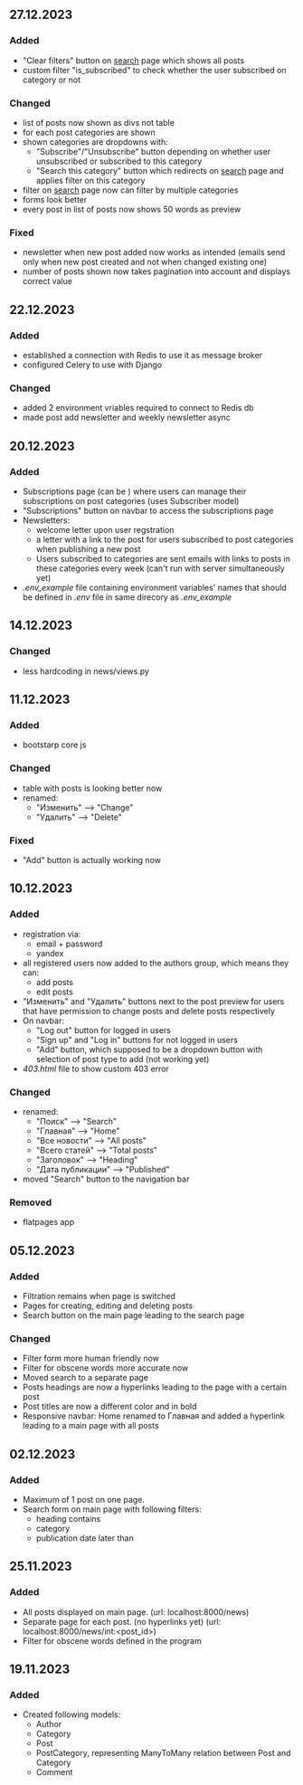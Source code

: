 ## 27.12.2023  
  
### Added  

- "Clear filters" button on [search](http://127.0.0.1:8000/news/search) page which shows all posts  
- custom filter "is_subscribed" to check whether the user subscribed on category or not

### Changed  
  
- list of posts now shown as divs not table  
- for each post categories are shown  
- shown categories are dropdowns with:  
  - "Subscribe"/"Unsubscribe" button depending on whether user unsubscribed or subscribed to this category  
  - "Search this category" button which redirects on [search](http://127.0.0.1:8000/news/search) page and applies filter on this category
- filter on [search](http://127.0.0.1:8000/news/search) page now can filter by multiple categories  
- forms look better  
- every post in list of posts now shows 50 words as preview

### Fixed

- newsletter when new post added now works as intended (emails send only when new post created and not when changed existing one)  
- number of posts shown now takes pagination into account and displays correct value  

## 22.12.2023  
  
### Added  
  
- established a connection with Redis to use it as message broker  
- configured Celery to use with Django  
  
### Changed  
  
- added 2 environment vriables required to connect to Redis db  
- made post add newsletter and weekly newsletter async  
  
## 20.12.2023  
  
### Added  
  
- Subscriptions page (can be ) where users can manage their subscriptions on post categories (uses Subscriber model)  
- "Subscriptions" button on navbar to access the subscriptions page  
- Newsletters:  
  - welcome letter upon user regstration
  - a letter with a link to the post for users subscribed to post categories when publishing a new post
  - Users subscribed to categories are sent emails with links to posts in these categories every week (can't run with server simultaneously yet)  
- _.env_example_ file containing environment variables' names that should be defined in _.env_ file in same direcory as _.env_example_  

## 14.12.2023  
  
### Changed  
  
- less hardcoding in news/views.py  
  
## 11.12.2023  
  
### Added  
  
- bootstarp core js  
  
### Changed  
  
- table with posts is looking better now
- renamed:  
  - "Изменить" --> "Change"
  - "Удалить" --> "Delete" 
  
### Fixed  
  
- "Add" button is actually working now  
  
## 10.12.2023  
  
### Added  
  
- registration via:  
  - email + password  
  - yandex  
- all registered users now added to the authors group, which means they can:  
  - add posts  
  - edit posts  
- "Изменить" and "Удалить" buttons next to the post preview for users that have permission to change posts and delete posts respectively  
- On navbar:  
  - "Log out" button for logged in users  
  - "Sign up" and "Log in" buttons for not logged in users  
  - "Add" button, which supposed to be a dropdown button with selection of post type to add (not working yet)  
- _403.html_ file to show custom 403 error  
  
### Changed  
  
- renamed:  
  - "Поиск" --> "Search"  
  - "Главная" --> "Home"  
  - "Все новости" --> "All posts"  
  - "Всего статей" --> "Total posts"  
  - "Заголовок" --> "Heading"  
  - "Дата публикации" --> "Published"  
- moved "Search" button to the navigation bar 
  
### Removed  
  
- flatpages app
  
## 05.12.2023  

### Added  

- Filtration remains when page is switched  
- Pages for creating, editing and deleting posts  
- Search button on the main page leading to the search page  
  
### Changed  
  
- Filter form more human friendly now  
- Filter for obscene words more accurate now  
- Moved search to a separate page  
- Posts headings are now a hyperlinks leading to the page with a certain post  
- Post titles are now a different color and in bold  
- Responsive navbar: Home renamed to Главная and added a hyperlink leading to a main page with all posts  
  
## 02.12.2023  
  
### Added  
  
- Maximum of 1 post on one page.  
- Search form on main page with following filters:  
  * heading contains  
  * category  
  * publication date later than  
  
## 25.11.2023  
  
### Added  
  
- All posts displayed on main page. (url: localhost:8000/news)  
- Separate page for each post. (no hyperlinks yet) (url: localhost:8000/news/int:<post_id>)  
- Filter for obscene words defined in the program  
  
## 19.11.2023  
  
### Added  
  
- Created following models:  
  * Author  
  * Category  
  * Post  
  * PostCategory, representing ManyToMany relation between Post and Category  
  * Comment  
